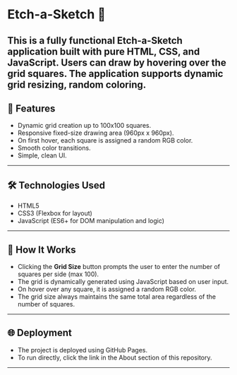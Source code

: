 # Etch-a-Sketch 🎨

This is a fully functional Etch-a-Sketch application built with pure HTML, CSS, and JavaScript. Users can draw by hovering over the grid squares. The application supports dynamic grid resizing, random coloring.
---

## 🚀 Features

- Dynamic grid creation up to 100x100 squares.
- Responsive fixed-size drawing area (960px x 960px).
- On first hover, each square is assigned a random RGB color.
- Smooth color transitions.
- Simple, clean UI.

---

## 🛠️ Technologies Used

- HTML5
- CSS3 (Flexbox for layout)
- JavaScript (ES6+ for DOM manipulation and logic)

---

## 🎯 How It Works

- Clicking the **Grid Size** button prompts the user to enter the number of squares per side (max 100).
- The grid is dynamically generated using JavaScript based on user input.
- On  hover over any square, it is assigned a random RGB color.
- The grid size always maintains the same total area regardless of the number of squares.

---

## 🌐 Deployment
- The project is deployed using GitHub Pages.
- To run directly, click the link in the About section of this repository.

---
